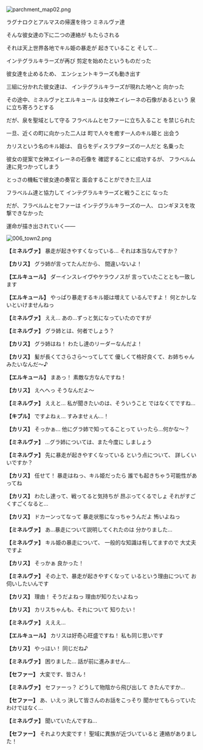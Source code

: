 
![parchment_map02.png](../images/backgrounds/parchment_map02.png)

ラグナロクとアルマスの帰還を待つ
ミネルヴァ達

そんな彼女達の下に二つの連絡が
もたらされる

それは天上世界各地でキル姫の暴走が
起きていること
そして…

インテグラルキラーズが再び
剪定を始めたというものだった

彼女達を止めるため、
エンシェントキラーズも動き出す

三組に分かれた彼女達は、
インテグラルキラーズが現れた地へと
向かった

その途中、ミネルヴァとエルキュール
は女神エイレーネの石像があるという
泉に立ち寄ろうとする

だが、泉を聖域として守る
フラベルムとセファーに立ち入ること
を禁じられた

一旦、近くの町に向かった二人は
町で人々を癒す一人のキル姫と
出会う

カリスという名のキル姫は、
自らをディスラプターズの一人だと
名乗った

彼女の提案で女神エイレーネの石像を
確認することに成功するが、
フラベルム達に見つかってしまう

とっさの機転で彼女達の奏官と
面会することができた三人は

フラベルム達と協力して
インテグラルキラーズと戦うことに
なった

だが、フラベルムとセファーは
インテグラルキラーズの一人、
ロンギヌスを攻撃できなかった

運命が描き出されていく――

![006_town2.png](../images/backgrounds/006_town2.png)

**【ミネルヴァ】**
暴走が起きやすくなっている…
それは本当なんですか？

**【カリス】**
グラ姉が言ってたんだから、
間違いないよ！

**【エルキュール】**
ダーインスレイヴやケラウノスが
言っていたこととも一致します

**【エルキュール】**
やっぱり暴走するキル姫は増えて
いるんですよ！
何とかしないといけませんねっ

**【ミネルヴァ】**
ええ…
あの…ずっと気になっていたのですが

**【ミネルヴァ】**
グラ姉とは、何者でしょう？

**【カリス】**
グラ姉はね！
わたし達のリーダーなんだよ！

**【カリス】**
髪が長くてさらさら～ってしてて
優しくて格好良くて、お姉ちゃん
みたいなんだ～♪

**【エルキュール】**
まあっ！
素敵な方なんですね！

**【カリス】**
えへへっ
そうなんだよ～

**【ミネルヴァ】**
ええと…
私が聞きたいのは、そういうこと
ではなくてですね…

**【キプル】**
ですよねぇ…
すみませぇん…！

**【カリス】**
そっかぁ…
他にグラ姉で知ってることって
いったら…何かな～？

**【ミネルヴァ】**
…グラ姉については、また今度に
しましょう

**【ミネルヴァ】**
先に暴走が起きやすくなっている
という点について、
詳しくいいですか？

**【カリス】**
任せて！
暴走はねっ、キル姫だったら
誰でも起きちゃう可能性があってね

**【カリス】**
わたし達って、戦ってると気持ちが
昂ぶってくるでしょ
それがすごくすごくなると…

**【カリス】**
ドカーンってなって
暴走状態になっちゃうんだよ
怖いよねっ

**【ミネルヴァ】**
あ…暴走について説明してくれたのは
分かりました…

**【ミネルヴァ】**
キル姫の暴走について、
一般的な知識は有してますので
大丈夫ですよ

**【カリス】**
そっかぁ
良かった！

**【ミネルヴァ】**
その上で、暴走が起きやすくなって
いるという理由について
お伺いしたいんです

**【カリス】**
理由！
そうだよねっ
理由が知りたいよねっ

**【カリス】**
カリスちゃんも、それについて
知りたい！

**【ミネルヴァ】**
えええ…

**【エルキュール】**
カリスは好奇心旺盛ですね！
私も同じ思いです

**【カリス】**
やっほい！
同じだね♪

**【ミネルヴァ】**
困りました…
話が前に進みません…

**【セファー】**
大変です、皆さん！

**【ミネルヴァ】**
セファーっ？
どうして物陰から飛び出して
きたんですか…

**【セファー】**
あ、いえっ
決して皆さんのお話をこっそり
聞かせてもらっていたわけではなく…

**【ミネルヴァ】**
聞いていたんですね…

**【セファー】**
それより大変です！
聖域に異族が近づいていると
連絡がありました！